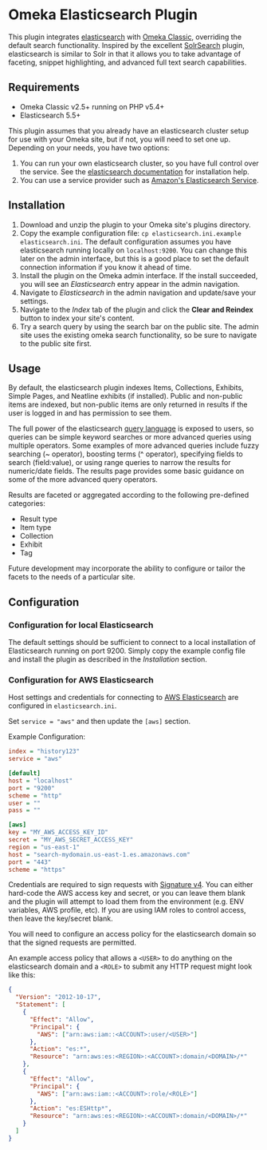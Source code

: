 # Omeka Elasticsearch Plugin

This plugin integrates [elasticsearch](https://www.elastic.co/products/elasticsearch) with [Omeka Classic](http://omeka.org/classic/), overriding the default search functionality. Inspired by the excellent [SolrSearch](https://github.com/scholarslab/SolrSearch) plugin, elasticsearch is similar to Solr in that it allows you to take advantage of faceting, snippet highlighting, and advanced full text search capabilities. 

## Requirements

- Omeka Classic v2.5+ running on PHP v5.4+
- Elasticsearch 5.5+

This plugin assumes that you already have an elasticsearch cluster setup for use with your Omeka site, but if not, you will need to set one up. Depending on your needs, you have two options:

1. You can run your own elasticsearch cluster, so you have full control over the service. See the [elasticsearch documentation](https://www.elastic.co/guide/en/elasticsearch/reference/current/index.html) for installation help.
2. You can use a service provider such as [Amazon's Elasticsearch Service](https://aws.amazon.com/elasticsearch-service/).

## Installation

1. Download and unzip the plugin to your Omeka site's plugins directory.
2. Copy the example configuration file: `cp elasticsearch.ini.example elasticsearch.ini`. The default configuration assumes you have elasticsearch running locally on `localhost:9200`. You can change this later on the admin interface, but this is a good place to set the default connection information if you know it ahead of time.
3. Install the plugin on the Omeka admin interface. If the install succeeded, you will see an _Elasticsearch_ entry appear in the admin navigation. 
4. Navigate to _Elasticsearch_ in the admin navigation and update/save your settings.
5. Navigate to the _Index_ tab of the plugin and click the **Clear and Reindex** button to index your site's content.
6. Try a search query by using the search bar on the public site. The admin site uses the existing omeka search functionality, so be sure to navigate to the public site first.

## Usage

By default, the elasticsearch plugin indexes Items, Collections, Exhibits, Simple Pages, and Neatline exhibits (if installed).  Public and non-public items are indexed, but non-public items are only returned in results if the user is logged in and has permission to see them.

The full power of the elasticsearch [query language](https://www.elastic.co/guide/en/elasticsearch/reference/current/query-dsl-query-string-query.html) is exposed to users, so queries can be simple keyword searches or more advanced queries using multiple operators. Some examples of more advanced queries include fuzzy searching (~ operator), boosting terms (^ operator), specifying fields to search (field:value), or using range queries to narrow the results for numeric/date fields. The results page provides some basic guidance on some of the more advanced query operators.

Results are faceted or aggregated according to the following pre-defined categories:

- Result type
- Item type
- Collection
- Exhibit
- Tag

Future development may incorporate the ability to configure or tailor the facets to the needs of a particular site.

## Configuration

### Configuration for local Elasticsearch

The default settings should be sufficient to connect to a local installation of Elasticsearch running on port 9200. Simply copy the example config file and install the plugin as described in the _Installation_ section. 

### Configuration for AWS Elasticsearch

Host settings and credentials for connecting to [AWS Elasticsearch](https://aws.amazon.com/elasticsearch-service/) are configured in `elasticsearch.ini`. 

Set `service = "aws"` and then update the `[aws]` section. 

Example Configuration:

```ini
index = "history123"
service = "aws"

[default]
host = "localhost"
port = "9200"
scheme = "http"
user = ""
pass = ""

[aws]
key = "MY_AWS_ACCESS_KEY_ID"
secret = "MY_AWS_SECRET_ACCESS_KEY"
region = "us-east-1"
host = "search-mydomain.us-east-1.es.amazonaws.com"
port = "443"
scheme = "https"
```

Credentials are required to sign requests with [Signature v4](http://docs.aws.amazon.com/general/latest/gr/signature-version-4.html). You can either hard-code the AWS access key and secret, or you can leave them blank and the plugin will attempt to load them from the environment (e.g. ENV variables, AWS profile, etc). If you are using IAM roles to control access, then leave the key/secret blank.

You will need to configure an access policy for the elasticsearch domain so that the signed requests are permitted.

An example access policy that allows a `<USER>` to do anything on the elasticsearch domain and a `<ROLE>` to submit any HTTP request might look like this:

```json
{
  "Version": "2012-10-17",
  "Statement": [
    {
      "Effect": "Allow",
      "Principal": {
        "AWS": ["arn:aws:iam::<ACCOUNT>:user/<USER>"]
      },
      "Action": "es:*",
      "Resource": "arn:aws:es:<REGION>:<ACCOUNT>:domain/<DOMAIN>/*"
    },
    {
      "Effect": "Allow",
      "Principal": {
        "AWS": ["arn:aws:iam::<ACCOUNT>:role/<ROLE>"]
      },
      "Action": "es:ESHttp*",
      "Resource": "arn:aws:es:<REGION>:<ACCOUNT>:domain/<DOMAIN>/*"
    }
  ]
}
```


